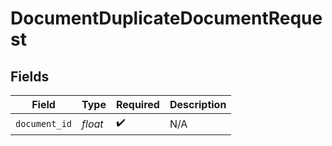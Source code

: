 # DocumentDuplicateDocumentRequest


## Fields

| Field              | Type               | Required           | Description        |
| ------------------ | ------------------ | ------------------ | ------------------ |
| `document_id`      | *float*            | :heavy_check_mark: | N/A                |